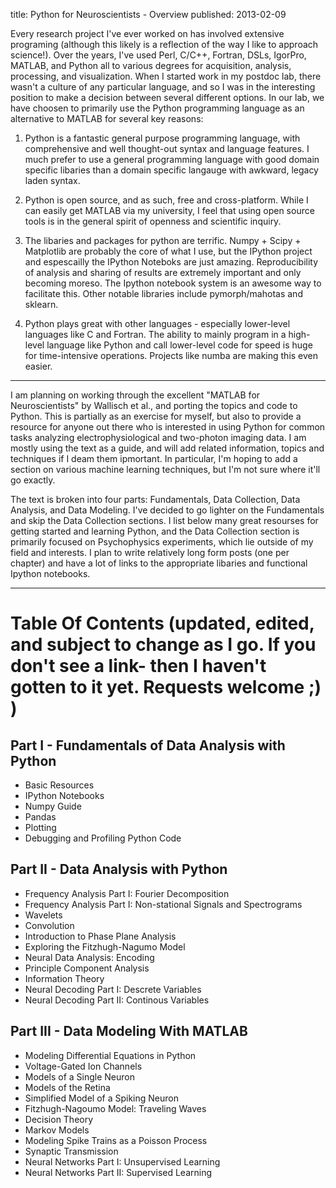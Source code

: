 title: Python for Neuroscientists - Overview
published: 2013-02-09

Every research project I've ever worked on has involved extensive programing (although this likely is a reflection of the way I like to approach science!).  Over the years, I've used Perl, C/C++, Fortran, DSLs, IgorPro, MATLAB, and Python all to various degrees for acquisition, analysis, processing, and visualization.  When I started work in my postdoc lab, there wasn't a culture of any particular language, and so I was in the interesting position to make a decision between several different options.  In our lab, we have choosen to primarily use the Python programming language as an alternative to MATLAB for several key reasons:

1. Python is a fantastic general purpose programming language, with comprehensive and well thought-out syntax and language features.  I much prefer to use a general programming language with good domain specific libaries than a domain specific langauge with awkward, legacy laden syntax.

2. Python is open source, and as such, free and cross-platform.  While I can easily get MATLAB via my university, I feel that using open source tools is in the general spirit of openness and scientific inquiry.

3. The libaries and packages for python are terrific.  Numpy + Scipy + Matplotlib are probably the core of what I use, but the IPython project and espescailly the IPython Noteboks are just amazing.  Reproducibility of analysis and sharing of results are extremely important and only becoming moreso.  The Ipython notebook system is an awesome way to facilitate this.  Other notable libraries include pymorph/mahotas and sklearn.

4. Python plays great with other languages - especially lower-level languages like C and Fortran.  The ability to mainly program in a high-level language like Python and call lower-level code for speed is huge for time-intensive operations.  Projects like numba are making this even easier.

-----

I am planning on working through the excellent "MATLAB for Neuroscientists" by Wallisch et al., and porting the topics and code to Python.  This is partially as an exercise for myself, but also to provide a resource for anyone out there who is interested in using Python for common tasks analyzing electrophysiological and two-photon imaging data. I am mostly using the text as a guide, and will add related information, topics and techniques if I deam them ipmortant.  In particular, I'm hoping to add a section on various machine learning techniques, but I'm not sure where it'll go exactly.

The text is broken into four parts: Fundamentals, Data Collection, Data Analysis, and Data Modeling.  I've decided to go lighter on the Fundamentals and skip the Data Collection sections.   I list below many great resourses for getting started and learning Python, and the Data Collection section is primarily focused on Psychophysics experiments, which lie outside of my field and interests.  I plan to write relatively long form posts (one per chapter) and have a lot of links to the appropriate libaries and functional Ipython notebooks.  

-----

# Table Of Contents  (updated, edited, and subject to change as I go.  If you don't see a link- then I haven't gotten to it yet. Requests welcome ;) )


## Part I - Fundamentals of Data Analysis with Python


* Basic Resources
* IPython Notebooks
* Numpy Guide
* Pandas
* Plotting
* Debugging and Profiling Python Code

## Part II - Data Analysis with Python

* Frequency Analysis Part I: Fourier Decomposition
* Frequency Analysis Part I: Non-stational Signals and Spectrograms
* Wavelets
* Convolution
* Introduction to Phase Plane Analysis
* Exploring the Fitzhugh-Nagumo Model
* Neural Data Analysis: Encoding
* Principle Component Analysis
* Information Theory
* Neural Decoding Part I: Descrete Variables
* Neural Decoding Part II: Continous Variables

## Part III - Data Modeling With MATLAB

* Modeling Differential Equations in Python
* Voltage-Gated Ion Channels
* Models of a Single Neuron
* Models of the Retina
* Simplified Model of a Spiking Neuron
* Fitzhugh-Nagoumo Model: Traveling Waves
* Decision Theory
* Markov Models
* Modeling Spike Trains as a Poisson Process
* Synaptic Transmission
* Neural Networks Part I: Unsupervised Learning
* Neural Networks Part II: Supervised Learning


